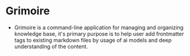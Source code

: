 # Grimoire

- Grimoire is a command-line application for managing and organizing knowledge base, it's primary purpose is to help user add frontmatter tags to existing markdown files by usage of ai models and deep understanding of the content.
